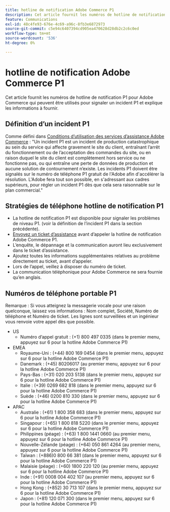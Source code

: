 ```yaml
---
title: hotline de notification Adobe Commerce P1
description: Cet article fournit les numéros de hotline de notification P1 pour Adobe Commerce qui peuvent être utilisés pour signaler un incident P1 et explique les informations à fournir.
feature: Communications
exl-id: 48c4fe93-676e-4c69-a96c-8fb3e6872973
source-git-commit: c5e94c6407394cd905ea470628d28db2c2c6c0ed
workflow-type: tm+mt
source-wordcount: '536'
ht-degree: 0%

---
```


# hotline de notification Adobe Commerce P1

Cet article fournit les numéros de hotline de notification P1 pour Adobe Commerce qui peuvent être utilisés pour signaler un incident P1 et explique les informations à fournir.

## Définition d’un incident P1

Comme défini dans [Conditions d’utilisation des services d’assistance Adobe Commerce](https://www.adobe.com/content/dam/cc/en/legal/terms/enterprise/pdfs/Magento-Support-Services-Terms-and-Conditions.pdf) : &quot;Un incident P1 est un incident de production catastrophique au sein du service qui affecte gravement le site du client, entraînant l’arrêt du fonctionnement ou de l’acceptation des commandes du site, ou en raison duquel le site du client est complètement hors service ou ne fonctionne pas, ou qui entraîne une perte de données de production et aucune solution de contournement n’existe. Les incidents P1 doivent être signalés sur le numéro de téléphone P1 gratuit de l&#39;Adobe afin d&#39;accélérer la résolution. L&#39;Adobe fera tout son possible, en s&#39;adressant aux cadres supérieurs, pour régler un incident P1 dès que cela sera raisonnable sur le plan commercial.&quot;

## Stratégies de téléphone hotline de notification P1

* La hotline de notification P1 est disponible pour signaler les problèmes de niveau P1. (voir la définition de l’incident P1 dans la section précédente).
* [Envoyez un ticket d’assistance](https://experienceleague.adobe.com/docs/commerce-knowledge-base/kb/help-center-guide/magento-help-center-user-guide.html?lang=en#submit-ticket) avant d’appeler la hotline de notification Adobe Commerce P1.
* L’enquête, le dépannage et la communication auront lieu exclusivement dans le ticket d’assistance.
* Ajoutez toutes les informations supplémentaires relatives au problème directement au ticket, avant d’appeler.
* Lors de l’appel, veillez à disposer du numéro de ticket.
* La communication téléphonique pour Adobe Commerce ne sera fournie qu’en anglais.

## Numéros de téléphone portable P1

Remarque : Si vous atteignez la messagerie vocale pour une raison quelconque, laissez vos informations : Nom complet, Société, Numéro de téléphone et Numéro de ticket. Les lignes sont surveillées et un ingénieur vous renvoie votre appel dès que possible.

* US
   * Numéro d’appel gratuit : (+1) 800 497 0335 (dans le premier menu, appuyez sur 6 pour la hotline Adobe Commerce P1)
* EMEA
   * Royaume-Uni : (+44) 800 169 0454 (dans le premier menu, appuyez sur 6 pour la hotline Adobe Commerce P1)
   * Danemark : (+45) 80206017 (au premier menu, appuyez sur 6 pour la hotline Adobe Commerce P1)
   * Pays-Bas : (+31) 020 203 5138 (dans le premier menu, appuyez sur 6 pour la hotline Adobe Commerce P1)
   * Italie : (+39) 0269 682 818 (dans le premier menu, appuyez sur 6 pour la hotline Adobe Commerce P1)
   * Suède : (+46) 0200 810 330 (dans le premier menu, appuyez sur 6 pour la hotline Adobe Commerce P1)
* APAC
   * Australie : (+61) 1 800 358 683 (dans le premier menu, appuyez sur 6 pour la hotline Adobe Commerce P1)
   * Singapour : (+65) 1 800 818 5220 (dans le premier menu, appuyez sur 6 pour la hotline Adobe Commerce P1)
   * Philippines (péage) : (+63) 1 800 1441 0660 (au premier menu, appuyez sur 6 pour la hotline Adobe Commerce P1)
   * Nouvelle-Zélande (péage) : (+64) 050 861 4264 (au premier menu, appuyez sur 6 pour la hotline Adobe Commerce P1)
   * Taïwan : (+886)0 800 66 381 (dans le premier menu, appuyez sur 6 pour la hotline Adobe Commerce P1)
   * Malaisie (péage) : (+60) 1800 220 120 (au premier menu, appuyez sur 6 pour la hotline Adobe Commerce P1)
   * Inde : (+91) 0008 004 402 107 (au premier menu, appuyez sur 6 pour la hotline Adobe Commerce P1)
   * Hong Kong : (+852) 30 713 107 (dans le premier menu, appuyez sur 6 pour la hotline Adobe Commerce P1)
   * Japon : (+81) 120 071 300 (dans le premier menu, appuyez sur 6 pour la hotline Adobe Commerce P1)
